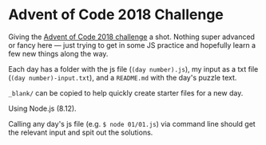 # Advent of Code 2018 Challenge

Giving the [Advent of Code 2018 challenge](https://adventofcode.com/2018/about) a shot. Nothing super advanced or fancy here — just trying to get in some JS practice and hopefully learn a few new things along the way.

Each day has a folder with the js file (`(day number).js`), my input as a txt file (`(day number)-input.txt`), and a `README.md` with the day's puzzle text.

`_blank/` can be copied to help quickly create starter files for a new day. 

Using Node.js (8.12). 

Calling any day's js file (e.g. `$ node 01/01.js`) via command line should get the relevant input and spit out the solutions.
